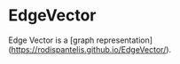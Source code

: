 # EdgeVector
Edge Vector is a [graph representation] (https://rodispantelis.github.io/EdgeVector/).
